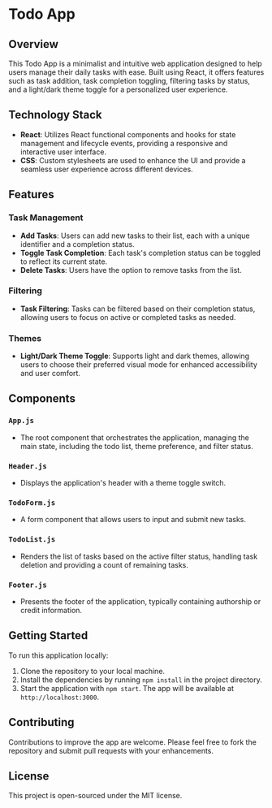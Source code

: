 # Todo App

## Overview

This Todo App is a minimalist and intuitive web application designed to help users manage their daily tasks with ease. Built using React, it offers features such as task addition, task completion toggling, filtering tasks by status, and a light/dark theme toggle for a personalized user experience.

## Technology Stack

- **React**: Utilizes React functional components and hooks for state management and lifecycle events, providing a responsive and interactive user interface.
- **CSS**: Custom stylesheets are used to enhance the UI and provide a seamless user experience across different devices.

## Features

### Task Management

- **Add Tasks**: Users can add new tasks to their list, each with a unique identifier and a completion status.
- **Toggle Task Completion**: Each task's completion status can be toggled to reflect its current state.
- **Delete Tasks**: Users have the option to remove tasks from the list.

### Filtering

- **Task Filtering**: Tasks can be filtered based on their completion status, allowing users to focus on active or completed tasks as needed.

### Themes

- **Light/Dark Theme Toggle**: Supports light and dark themes, allowing users to choose their preferred visual mode for enhanced accessibility and user comfort.

## Components

### `App.js`

- The root component that orchestrates the application, managing the main state, including the todo list, theme preference, and filter status.

### `Header.js`

- Displays the application's header with a theme toggle switch.

### `TodoForm.js`

- A form component that allows users to input and submit new tasks.

### `TodoList.js`

- Renders the list of tasks based on the active filter status, handling task deletion and providing a count of remaining tasks.

### `Footer.js`

- Presents the footer of the application, typically containing authorship or credit information.

## Getting Started

To run this application locally:

1. Clone the repository to your local machine.
2. Install the dependencies by running `npm install` in the project directory.
3. Start the application with `npm start`. The app will be available at `http://localhost:3000`.

## Contributing

Contributions to improve the app are welcome. Please feel free to fork the repository and submit pull requests with your enhancements.

## License

This project is open-sourced under the MIT license.
